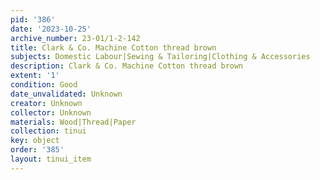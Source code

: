 ```yaml
---
pid: '386'
date: '2023-10-25'
archive_number: 23-01/1-2-142
title: Clark & Co. Machine Cotton thread brown
subjects: Domestic Labour|Sewing & Tailoring|Clothing & Accessories
description: Clark & Co. Machine Cotton thread brown
extent: '1'
condition: Good
date_unvalidated: Unknown
creator: Unknown
collector: Unknown
materials: Wood|Thread|Paper
collection: tinui
key: object
order: '385'
layout: tinui_item
---
```

